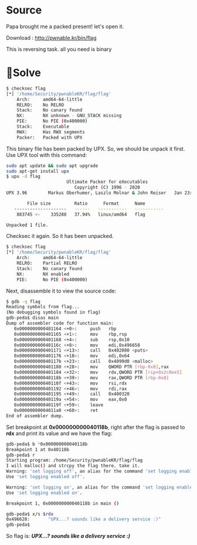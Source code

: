# Source

Papa brought me a packed present! let's open it.

Download : http://pwnable.kr/bin/flag

This is reversing task. all you need is binary

# 🚩Solve

```bash
$ checksec flag
[*] '/home/Security/pwnableKR/flag/flag'
    Arch:     amd64-64-little
    RELRO:    No RELRO
    Stack:    No canary found
    NX:       NX unknown - GNU_STACK missing
    PIE:      No PIE (0x400000)
    Stack:    Executable
    RWX:      Has RWX segments
    Packer:   Packed with UPX
```

This binary file has been packed by UPX. So, we should be unpack it first.
Use UPX tool with this command:

```bash
sudo apt update && sudo apt upgrade
sudo apt-get install upx
$ upx -d flag
                       Ultimate Packer for eXecutables
                          Copyright (C) 1996 - 2020
UPX 3.96        Markus Oberhumer, Laszlo Molnar & John Reiser   Jan 23rd 2020

        File size         Ratio      Format      Name
   --------------------   ------   -----------   -----------
    883745 <-    335288   37.94%   linux/amd64   flag

Unpacked 1 file.
```

Checksec it again. So it has been unpacked.

```bash
$ checksec flag 
[*] '/home/Security/pwnableKR/flag/flag'
    Arch:     amd64-64-little
    RELRO:    Partial RELRO
    Stack:    No canary found
    NX:       NX enabled
    PIE:      No PIE (0x400000)
```

Next, disassemble it to view the source code:

```bash
$ gdb -q flag
Reading symbols from flag...
(No debugging symbols found in flag)
gdb-peda$ disas main
Dump of assembler code for function main:
   0x0000000000401164 <+0>:     push   rbp
   0x0000000000401165 <+1>:     mov    rbp,rsp
   0x0000000000401168 <+4>:     sub    rsp,0x10
   0x000000000040116c <+8>:     mov    edi,0x496658
   0x0000000000401171 <+13>:    call   0x402080 <puts>
   0x0000000000401176 <+18>:    mov    edi,0x64
   0x000000000040117b <+23>:    call   0x4099d0 <malloc>
   0x0000000000401180 <+28>:    mov    QWORD PTR [rbp-0x8],rax
   0x0000000000401184 <+32>:    mov    rdx,QWORD PTR [rip+0x2c0ee5]        # 0x6c2070 <flag>
   0x000000000040118b <+39>:    mov    rax,QWORD PTR [rbp-0x8]
   0x000000000040118f <+43>:    mov    rsi,rdx
   0x0000000000401192 <+46>:    mov    rdi,rax
   0x0000000000401195 <+49>:    call   0x400320
   0x000000000040119a <+54>:    mov    eax,0x0
   0x000000000040119f <+59>:    leave
   0x00000000004011a0 <+60>:    ret
End of assembler dump.
```

Set breakpoint at __0x000000000040118b__, right after the flag is passed to __rdx__ and print its value and we have the flag:

```bash
gdb-peda$ b *0x000000000040118b
Breakpoint 1 at 0x40118b
gdb-peda$ r
Starting program: /home/Security/pwnableKR/flag/flag
I will malloc() and strcpy the flag there. take it.
Warning: 'set logging off', an alias for the command 'set logging enabled', is deprecated.
Use 'set logging enabled off'.

Warning: 'set logging on', an alias for the command 'set logging enabled', is deprecated.
Use 'set logging enabled on'.

Breakpoint 1, 0x000000000040118b in main ()

gdb-peda$ x/s $rdx
0x496628:       "UPX...? sounds like a delivery service :)"
gdb-peda$
```

So flag is: ___UPX...? sounds like a delivery service :\)___